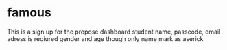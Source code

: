 # famous
This is a sign up for the propose dashboard
student name, passcode, email adress is reqiured gender and age
though only name mark as aserick
